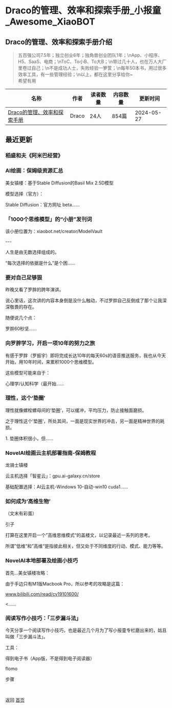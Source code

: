 # Draco的管理、效率和探索手册_小报童_Awesome_XiaoBOT

## Draco的管理、效率和探索手册介绍
> 五百强公司7.5年；独立创业6年；独角兽创业团队1年；\nApp、小程序、H5、SaaS、电商；\nToC、To小B、To大B；\n带过几十人，也在万人大厂里卷过自己；\n不是成功人士，失败经验一箩筐；\n每年50本书，用过很多效率工具，有一些管理经验；\n以上，都在这里分享给你~  
希望有用  
  


|名称|作者|读者数量|内容数量|更新时间|
|---|---|---|---|---|
|[Draco的管理、效率和探索手册](https://xiaobot.net/p/draco?refer=0b133df9-27dc-423b-8101-639049001c13)|Draco|24人|854篇|2024-05-27|

## 最近更新
### 稻盛和夫《阿米巴经营》

### AI绘画：保姆级资源汇总

美女镇楼：基于Stable Diffusion的Basil Mix 2.5D模型

模型选择（官方）：

Stable Diffusion：官方网址 beta......

### 「1000个思维模型」的“小册”发刊词

该小册位置为：xiaobot.net/creator/ModelVault

\---

人生是由无数选择组成的。

“每次选择的依据是什么”是个困......

### 要对自己足够狠

昨晚又看了罗胖的跨年演讲。

说心里话，这次讲的内容本身倒是没什么触动，不过罗胖自己反倒成了那个让我深深敬畏的存在。

随便说几个点：

罗胖60秒坚......

### 向罗胖学习，开启一项10年的努力之旅

有感于罗胖（罗振宇）即将完成长达10年的每天60s的语音推送服务，我也从今天开始，用10年时间，来累积1000个思维模型。

这些模型可能来自于：

心理学/认知科学（最开始......

### 理性，这个‘垫圈’

理性就像螺栓螺母间的’垫圈‘，可以缓冲，平均压力，防止接触面磨损。

之于理性这个’垫圈‘，所处其间，一面是现实世界的冲击，另一面是精神世界的耗损。

1\. 垫圈体积很小，但......

### NovelAI绘画云主机部署指南-保姆教程

龙骑士镇楼

云主机选择「智星云」：gpu.ai-galaxy.cn/store

基础配置选择：AI云主机-Windows 10-自动-win10 cuda1......

### 如何成为‘高维生物’

（文末有彩蛋）

引子

打算在这里开启一个”高维思维模式“的盖楼文，以记录最近一系列的思考。

所谓”低维“和”高维“是指彼此相关，但又处于不同维度的行动、模式、能力等等。

### NovelAI本地部署及绘画小技巧

首先...美女镇楼攻略：

由于手边只有M1版Macbook Pro，所以参考的攻略是这篇：

www.bilibili.com/read/cv19101600/

<......

### 阅读写作小技巧：「三步漏斗法」

今天分享一个阅读写作小技巧，也是最近几个月为了写小报童专栏磨出来的，姑且叫做「三步漏斗法」。

工具：

得到电子书（App版，不是得到电子阅读器）

flomo

步骤


<a href="https://github.com/Reno9527/awesome-xiaobot" style="color: white; text-decoration: none;">awesome-xiaobot</a>

返回 [首页](../README.md)
